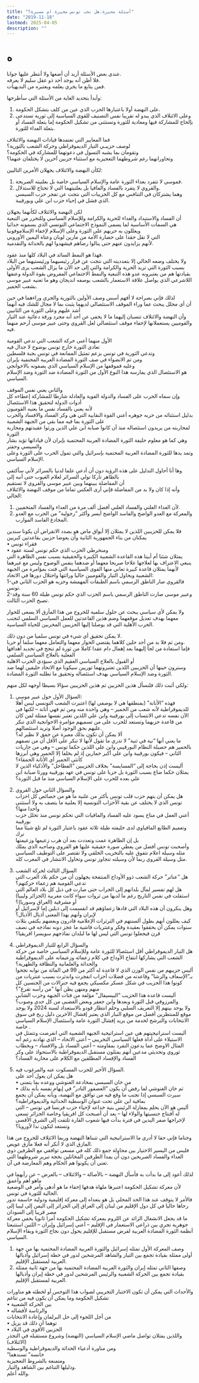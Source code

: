```yaml
---
title: "أسئلة محيرة،هل نخب تونس مخيرة ام مسيرة؟"
date: "2019-11-18"
lastmod: 2025-04-05
description: ""
---
```

# **ه**

عندي بعض الأسئلة أريد أن أضعها ولا أنتظر عليها جوابا.  
فلا أظن أنه يوجد أحد ذو عقل سليم لا يعرفه.  
فمن يتابع ما يجري يعلمه ويعتبره من البديهيات.

وأبدأ بتحديد الغاية من الأسئلة التي سأطرحها:  
1. على النهضة أولا باعتبارها الحزب الذي عين من كلف بتشكل الحكومة.  
2. وعلى الائتلاف الذي يبدو له تقريبا نفس التصنيف للقوى السياسية إلى ثورية تستدعى بإلحاح للمشاركة فيها ومعادية للثورة وتستثنى من تشكيل الحكومة إما بتعلة الفساد أو بتعلة العداء للثورة.

فما المعايير التي تعتمدها قيادات النهضة والائتلاف  
لوصف حزيبـي التيار الديموقراطي وحركة الشعب بالثورية؟  
وتقومان بما يشبه التسول في دعوتهما للمشاركة في الحكومة؟  
وتحاورانهما رغم شروطهما التعجيزية مع استثناء حزبين آخرين لا يختلفان عنهما؟

لكأن النهضة والائتلاف يجهلان الأمرين التاليين:  
1. فموسي لا تتفرد بعداء الثورة عامة والإسلام السياسي خاصة بل بعلنيته الصريحة.  
2. والقروي لا يتفرد بالفساد والمافيا بل بعلنيتهما التي لا تحتاج للاستدلال.  
وهما يشتركان في التنافس مع كل الحزيبات التي نتجت عن تفجر حزب السبسي الذي فشل في إحياء حزب ابن علي وبورقيبة.

لكن النهضة والائتلاف لكأنهما يجهلان  
أن الفساد والاستبداد والعداء للحرية والكرامة وللإسلام السياسي وللتحرر من التبعية  
هي السمات الأساسية لما يسمى النموذج الاجتماعي التونسي الذي يسمونه حداثيا  
ويعللون به حربهم على الثورة وعلى الإسلام لإخفاء الإسلاموفوبيا  
التي لا تقل حقدا على حضارة الأمة من مارين لوبان وعتاة اليمين الأوروبي  
لأنهم يزايدون عنهم حتى ينالوا رضاهم فيشهدوا لهم بالحداثة والتقدمية.

فهذا هو النمط السائد في البلاد كلها منذ عقود.  
ولا يختلف وضعه الحالي إلا بتعدديته التي نتجت عن فرار رئيسيهما ورئيستيهما من البلاد بسبب الثورة التي تريد الحرية والكرامة والتي إلى حد الآن ما يزال الشعب يرى الأولى بقيادتها هم من يعتبرونه عدو هذه التبعية والنمط الاجتماعي المفروض بقوة الدولة وعنفها اللاشرعي الذي يواصل علاقة الاستعمار بالشعب بوصفه انديجان وهو ما تعنيه عبير موسى بشعب الحمير.

لذلك فإني بصراحة لا أفهم أسس وصف الأولين بالثورية والجري وراءهما في حين  
أن أي محلل يبحث عما وراء الموقف الاستئصالي لديهما يثبت بما لا مجال للشك فيه أنهما أشد عليهم وعلى الثورة من الثانيين  
وأن النهضة والائتلاف تنسبان إليهما ما لا يخفى عن أحد أنه مجرد ورقة دعائية عند التيار والقوميين يستعملانها لإخفاء موقف استئصالي لعل القروي وحتى عبير موسى أرحم منهما فيه.

الأول منهما أعنى حركة الشعب التي تدعي القومية  
تعادي الثورة خارج تونس بوضوح لا جدال فيه  
وتدعي الثورية في تونس بزعم تمثيل الممانعة في تونس بجبة فلسطين  
ومن ثم الانضواء في صف الثورة المضادة العربية المحتمية بإيران  
وعليه فموقفها من الإسلام السياسي الذي يصفونه بالاخوانجي  
هو الاستئصال الذي يمارسه هذا النوع الأول من الثورة المضادة ضد الثورة وضد الإسلام السياسي.

والثاني يعني نفس الموقف  
وإن سماه الحرب على الفساد والدولة القوية والعادلة شارطا للمشاركة إعطاءه كل أدوات الدولة لتحقيق هذا الاستئصال  
لأنه يعني بالفساد نفس ما يعنيه القوميون  
بدليل استثنائه من حربه جوهره أعني القوة النقابية التي هي وكر الفساد والافساد والحرب على الثورة بما فيه مما بقي من الجبهة الشعبية  
لمحاربته من يريدون استئصاله منذ أن كانوا صبابة ابن علي الذين ورثوا عقيدتهم ومحاربة الثورة  
وهي كما هو معلوم حليفة الثورة المضادة العربية المحتمية بإيران لأن قياداتها تؤيد بشار والسيسي وحفتر  
وتمد يدها للثورة المضادة العربية المحتمية بإسرائيل والتي تمول الحرب على الثورة وعلى الإسلام السياسي.

وها أنا أحاول التدليل على هذه الرؤية دون أن أدعي علما لدنيا بالسرائر لأني سأكتفي بالظاهر تاركا تولي السرائر لعلام الغيوب حتى أنبه إلى  
أن المفاضلة ببينهما وبين عبير موسي والقروي لا تستقيم  
وأنه إذا كان ولا بد من المفاضلة فإني أرى العكس تماما من موقف النهضة والائتلاف الحالي:  
1. لأن العداء العلني والفساد العلني أفضل ألف مرة من العداء والفساد المتخفيين.  
2. والمعركة مع العدو الواضح والفاسد الواضح أيسر وأكثر “رجولية” من الحرب مع العدو المخادع الفاسد الموارب.

فلا يمكن للحزيبين اللذين لا يمثلان إلا أبواق ماض هو بصدد الانقراض أن يكونا سندين يمكنان من بناء الجمهورية الثانية وأن يعوضا حزبين بقاعدتين كبريين  
• فقراء تونس  
• ومنخرطي الحزب الذي حكم تونس لستة عقود  
يمثلان شئنا أم أبينا هذه القاعدة الشعبية الكبيرة والحقيقية بسبب نفس الظاهرة التي ينبغي الاعتراف بها لعلاجها علاجا صريحا معهما أو ضدهما بنفس الوضوح وليس مع غيرهما لأنهما يمثلان قاعدة كبيرة تعاني منها القوى السياسية التي فتت بمؤامرة من الجبهة الشعبية ويحاول التيار والقوميين حاليا وراثتها واحتلال دورها في الاتحاد:  
1-فالقروي صار الناطق الرسمي باسم الطبقات المهمشة وحزبه هو الحزب الثاني في تونس.  
2-وعبير موسى صارت الناطق الرسمي باسم الحزب الذي حكم تونس طيلة 60 سنة وقد تصبح الحزب الثالث.

ولا يمكن لأي سياسي يبحث عن حلول سلمية للخروج من هذا المأزق ألا يسعى للحوار معهما بهدف تعديل موقفهما وضم هذين القاعدتين للعمل السياسي السلمي لتجنب الحرب الأهلية التي قد يوصلنا إليها الحزيبين المخربين للحياة السياسية.

لا يمكن تحقيق أي شيء في تونس سلميا من دون ذلك.  
ومن ثم فلا بد من أحد حلين كلاهما يقتضي الحوار معهما والتعامل معهما سلما أو حربا.  
فإما استعادة من لجأ إليهما بعد إهمال دام عقدا كاملا من ثورة لم تنجح في تحديد أهدافها الفعلية بالعلاج السياسي السلمي  
أو القبول بالعلاج السياسي العقيم الذي سيؤدي الحرب الاهلية  
وسترون حينها أن الحزيبين اللذين تعتبرونهما ثوريين سيكونا مع الاتحاد حليفين لهما ضد الثورة وضد الإسلام السياسي بهدف استئصاله وتحقيق ما تطلبه الثورة المضادة.

ولكي أثبت ذلك فلنسأل هذين الحزبين ثم هذين الحزيبين سؤالا بسيطا أوجهه لكل منهم:

1. السؤال الأول حول عبير موسي:  
فهذه “الأتانة” (بمنطقها هي لا بوصفي لها) اعتبرت الشعب التونسي ليس أهلا للديموقراطية لأنه شعب من الحمير – وهي واحدة منه ومن ثم فهي أتانة – لكنها في الآن نفسه تدعي الانتساب إلى بورقيبة وابن علي اللذين تعتبر نفسها ممثلة لمن كان من قاعدة حزبهما وتستعد للحرب على من تسميهم مؤامرة الاخوانجية الذي تنكر عليهم بحق الوجود أصلا وتريد استئصالهم.  
ألا يمكن أن تكون بذلك معبرة عن حمق لا نظير له؟  
ما يعني أنها “نية في ثنية” لا تدري ما تقول لأنها لا تنكر على الأقل أن من تصفهم بالحمير هم حصيلة النظام البورقيبي وابن علي اللذين حكما تونس – وهي من جاريات الثاني – فيكون بورقيبة وابن علي أكبر حمارين إذ لم يخلفا إلا الحمير وهي أبرزها كأنثى الحمير أي الأتانة الحمقاء؟  
أليست إذن بحاجة إلى “المسايسة” بخلاف الحزيبين “الفطاحل” والأذكياء الذين لا يمثلان حكما ضاع بسبب الثورة بل حربا على تونس في عهد بورقيبة وورثا صبابة ابن علي بعده للحرب على الإسلام السياسي منذ ما قبل الثورة؟

2. والسؤال الثاني حول القروي  
هل يمكن أن يتهم حزب قلب تونس بأكثر من علنية ما هو من خصائص كل احزاب تونس الذي لا يختلف عن بقية الأحزاب التونسية إلا بعلنية ما يتصف به ولا أستثني واحدا منها؟  
أعني العمل في مناخ يسود عليه الفساد والمافيات التي تحكم تونس منذ تحلل حزب بورقيبة  
وتعميم الطابع المافياوي لدى خليفته طيلة ثلاثة عقود باعتبار الثورة لم تلغ شيئا مما ترك  
بل إن الظاهرة عمت وتعددت بعد أن هرب زعيمها وزعيمتها  
وأصحبت تونس أفضل من يعطي صورة حقيقية عليها هو القروي وصاحبه الذي يملك مثله وسيلة اعلام تتفوق عليه بالتخريب الخلقي ولا تقتصر على التوظيف السياسي مثل وسيلة القروي ربما لأن وسيلته تتجاوز تونس وتحاول الانتشار في المغرب كله.

3. السؤال الثالث لحركة الشعب  
هل “عناتر” حركة الشعب ذوو الأوداج المنتفخة يجهلون أن من حكم بلاد العرب التي تدعي القومية هم زعماء حركتهم؟  
هل لهم تفسير لمآل بلدانهم إلى الخراب حتى صارت في ذيل كل بلاد العالم التي استقلت في نفس التاريخ رغم ما لديها من ثروات سواء كانت مغربية (الجزائر وليبيا) أو مشرقية (العراق وسوريا)؟  
وهل ينكرون أن هذه البلاد التي قادها زعماؤهم قد انقسمت إلى ذيلين إما لإسرائيل أو لإيران وأنهم بهذا المعنى أذيال الأذيال؟  
كيف يعللون أنهم بطول ألسنتهم في الثرثرات الإعلامية قادرون وبعضهم يكتفي بثلاث سنوات يمكن أن يحققوا بعقيدة وفكر وعنتريات فاشية ما عجز دونه نماذجه في نصف قرن فيجعلوا تونس التي ليس لها ما لبلدان نماذجهم سويسرا افريقيا؟

4. والسؤال الرابع للتيار الديموقراطي  
هل التيار الديموقراطي أقل استئصالا للثورة عامة وللإسلام السياسي خاصة من حركة الشعب التي يشاركها انتفاخ الأوداج في كلام زعمائه وزعيماته على الديموقراطية والحداثة والعلمانية والنظافة والطهرية؟  
أليس حزيبهم من نفس الوزن الذي لا قاعدة له أكثر من 99 في المائة من نوابه نجحوا بـ”الإسعاف والرشا” وقاعدته من فضلات أحزاب انفجرت واندثرت بسبب عنتريات من كونوا هذا الحزيب في شكل عسكر مكسيكي يجمع فيه جنرالات من الجنسين كل منهم ومنهن يظن أنها “من رأسه تقرع”؟  
أليست قاعدة هذا الحزيب “البيسيفال” مؤلفة من فتات الجبهة وحزب الشابي والمرزوقي قبل الثورة وبعدها وابن جعفر وبعض الغضبى من كل حدي وصوب؟  
ولا يوحد بينهم إلا التعريف السلبي وحلم انتظار قودو بالاستعداد لسنة 2024 ولا يوجد موقع للمنتظرين أفضل من موقع النبار الذي يعتبر إفشال الآخرين دليل ربح في سوق الانتخابات والترشح لخدمة من يريد إفشال الثورة عامة واستئصال الإسلام السياسي خاصة .  
أليست استراتيجيتهم هي عين استراتيجية الجبهة الشعبية التي انقرضت وتتمثل في الاستيلاء على أداة فعلها السياسي التخريبي – أعني الاتحاد – الذي تهادنه رغم أنه المثال الاوضح عما يدعون التفرد بمقاومته – أعني الفساد بل والافساد – وبخطاب ثوروي وتحديثي مدعين أنهم يمثلون مستقبل الديموقراطية بالاستحواذ على وكر الفساد والإفساد المطلقين مع الكلام على محاربة الفساد؟

5. السؤال الأخير للحزب المسكوت عنه والمرغوب فيه.  
هل يمكن ان يعول أحد على  
• من خان السبسي بمخادعة الغنوشي ووعده بما يتمنى  
• ثم خان الغنوشي لما رفض أن يكون “العصفور النادر” في إيهام نفسه بأنه بذلك سيرث السبسي إذا تجنب ما وقع فيه من توافق مع النهضة، وبأنه يمكن أن يجمع بمافية ابن علي تحت عنوان الوسطية الحداثية والديموقراطية؟  
أليس هو الآن يحلم بمغازلة الرئيس بنية خداعه لإحياء حزب فرنسا في تونس – التي له أفنتاج جنسيتها والولاء لها – بعد أن أصبحت كل افريقيا وخاصة الجزائر تسعى لإخراجها صفر اليدين في فترة بدأت فيها شعوب القارة تلتفت إلى الشرق الأقصى وتستعد لتكون ندا لأوروبا؟

وختاما فإني حقا لا أدري ما الاستراتيجية التي تتبناها النهضة وربما الائتلاف للخروج من هذا المازق الذي لا أنكر أنه فعلا مآزق عويص.  
فليس من اليسير الاختيار بين محاولة جمع ذلك كله في مسعى توافقي مع الطرفين ذوي العداء والفساد الصريحين دون أن يمدا الطرفين المخاتلين بحجة تبرير شروطهما التي تعني أن يكونوا هم الحكام وهم المعارضة في آن.

لذلك أعود إلى ما بدأت به فأسأل النهضة – بالأصالة – والائتلاف – بالعرض – عن رأيهما في ماهو أهم وأعمق  
لأن معركة تشكيل الحكومة اعتبرها ملهاة هدفها إخفاء ما هو أدهى وأمر في الوضعية الحالية للثورة في تونس.  
فالأمر لا يتوقف عند هذا الحد المحلي بل هو يتعداه إلى معركة إقليمية ودولية حاسمة تدور رحاها حاليا في كل دول الإقليم من لبنان إلى العراق إلى الجزائر إلى اليمن إلى ليبيا إلى مصر قريبا إلى السودان  
ما قد يجعل الانشغال الزائد عن اللزوم بمعركة تشكيل الحكومة أمرا ثانويا يخفي معركة جوهرية تجري بين ذراعي الاستعمار في الإقليم – أعني إسرائيل وإيران – اللتين استتبعتا أنظمة الثورة المضادة العربية لفرض مستقبل للإقليم يحول دون نجاح الثورة وبقاء الإسلام السياسي.  
1. وصف المعركة الأول تمثله إسرائيل والثورة العربية المضادة المحتمية بها من جهة أولى ممثلة بقيادة تجمع بين التيار والشاهد المرشحين لدور في خطة إسرائيل وأذيالها العربية لمستقبل الإقليم.  
2. وصفها الثاني تمثله إيران والثورة العربية المضادة المحتمية بها من جهة ثانية ممثلة بقيادة تجمع بين الحركة الشعبية والرئيس المرشحين لدور في خطة إيران وأذيالها العربية لمستقبل الإقليم.

والأحداث التي يمكن أن تكون الاختبار التجريبي لصواب هذا التوجس أو لخطئه هو مناورات تشكيل الحكومة وما يمكن أن يكون فيه من تناغم  
• بين الحركة الشعبية  
• والرئاسة لأفشاله  
من أجل اللجوء إلى حل البرلمان وإعادة الانتخابات  
• توهما أن ذلك قد يزيل  
• الحزبين الأقوى في البلاد  
واللذين يمثلان تواصل ماضي الإسلام السياسي (النهضة) وشروع مستقبله في التجذر (الائتلاف)  
ومن مناورة أدعياء الحداثة والديموقراطية والوسطية  
“خانسة” تسندهما  
ومتمنعة بالشروط التعجيزية  
ودليلها التناغم بين الشاهد والتيار.  
والله أعلم.

###
